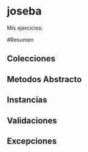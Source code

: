 # joseba
Mis ejercicios:

#Resumen

## Colecciones
## Metodos Abstracto
## Instancias
## Validaciones
## Excepciones



